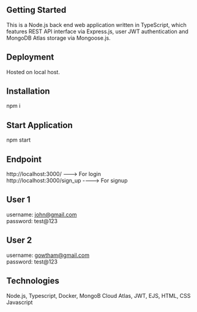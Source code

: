 
## Getting Started

This is a Node.js back end web application written in TypeScript, which features REST API interface via Express.js, user JWT authentication and MongoDB Atlas storage via Mongoose.js.

## Deployment

Hosted on local host.

## Installation

npm i

## Start Application

npm start

## Endpoint

http://localhost:3000/ ---> For login <br>
http://localhost:3000/sign_up ----> For signup

## User 1

username: john@gmail.com <br>
password: test@123

## User 2

username: gowtham@gmail.com <br>
password: test@123

## Technologies 

Node.js, Typescript, Docker, MongoB Cloud Atlas, JWT, EJS, HTML, CSS Javascript

